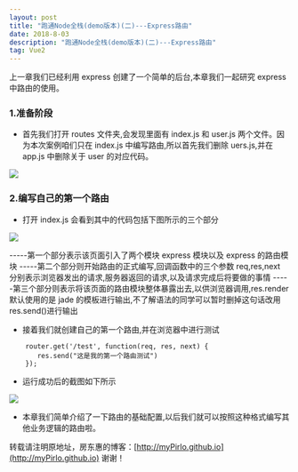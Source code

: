 ```yaml
---
layout: post
title: "跑通Node全栈(demo版本)(二)---Express路由"
date: 2018-8-03
description: "跑通Node全栈(demo版本)(二)---Express路由"
tag: Vue2
---
```


上一章我们已经利用 express 创建了一个简单的后台,本章我们一起研究 express 中路由的使用。

### 1.准备阶段

- 首先我们打开 routes 文件夹,会发现里面有 index.js 和 user.js 两个文件。因为本次案例咱们只在 index.js 中编写路由,所以首先我们删除 uers.js,并在 app.js 中删除关于 user 的对应代码。

![](/images/posts/vue/11.png)

### 2.编写自己的第一个路由

- 打开 index.js 会看到其中的代码包括下图所示的三个部分

![](/images/posts/vue/12.png)

-----第一个部分表示该页面引入了两个模块 express 模块以及 express 的路由模块
-----第二个部分则开始路由的正式编写,回调函数中的三个参数 req,res,next 分别表示浏览器发出的请求,服务器返回的请求,以及请求完成后将要做的事情
-----第三个部分则表示将该页面的路由模块整体暴露出去,以供浏览器调用,res.render 默认使用的是 jade 的模板进行输出,不了解语法的同学可以暂时删掉这句话改用 res.send()进行输出

- 接着我们就创建自己的第一个路由,并在浏览器中进行测试

```
    router.get('/test', function(req, res, next) {
       res.send("这是我的第一个路由测试")
    });
```

- 运行成功后的截图如下所示

![](/images/posts/vue/13.png)

- 本章我们简单介绍了一下路由的基础配置,以后我们就可以按照这种格式编写其他业务逻辑的路由啦。

转载请注明原地址，房东惠的博客：[http://myPirlo.github.io](http://myPirlo.github.io) 谢谢！

